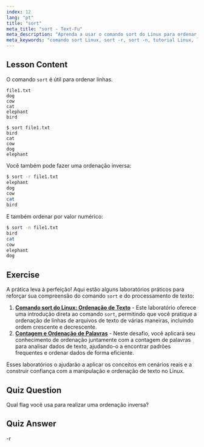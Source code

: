 ```yaml
---
index: 12
lang: "pt"
title: "sort"
meta_title: "sort - Text-Fu"
meta_description: "Aprenda a usar o comando sort do Linux para ordenar arquivos de texto. Descubra opções como ordenação inversa e numérica. Melhore suas habilidades de linha de comando Linux!"
meta_keywords: "comando sort Linux, sort -r, sort -n, tutorial Linux, linha de comando, Linux para iniciantes, guia sort"
---
```


## Lesson Content

O comando `sort` é útil para ordenar linhas.

```plaintext
file1.txt
dog
cow
cat
elephant
bird

$ sort file1.txt
bird
cat
cow
dog
elephant
```

Você também pode fazer uma ordenação inversa:

```bash
$ sort -r file1.txt
elephant
dog
cow
cat
bird
```

E também ordenar por valor numérico:

```bash
$ sort -n file1.txt
bird
cat
cow
elephant
dog
```

## Exercise

A prática leva à perfeição! Aqui estão alguns laboratórios práticos para reforçar sua compreensão do comando `sort` e do processamento de texto:

1. **[Comando sort do Linux: Ordenação de Texto](https://labex.io/pt/labs/linux-linux-sort-command-text-sorting-219196)** - Este laboratório oferece uma introdução direta ao comando `sort`, permitindo que você pratique a ordenação de linhas de arquivos de texto de várias maneiras, incluindo ordem crescente e decrescente.
2. **[Contagem e Ordenação de Palavras](https://labex.io/pt/labs/linux-word-count-and-sorting-388125)** - Neste desafio, você aplicará seu conhecimento de ordenação juntamente com a contagem de palavras para analisar dados de texto, ajudando-o a encontrar padrões frequentes e ordenar dados de forma eficiente.

Esses laboratórios o ajudarão a aplicar os conceitos em cenários reais e a construir confiança com a manipulação e ordenação de texto no Linux.

## Quiz Question

Qual flag você usa para realizar uma ordenação inversa?

## Quiz Answer

-r
